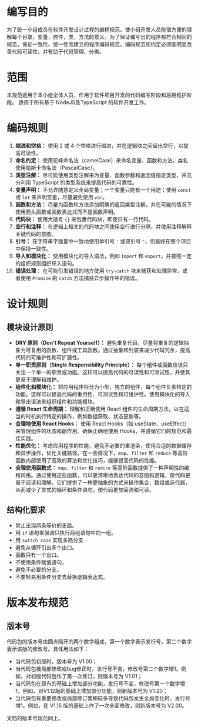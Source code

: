 # 编写目的

为了统一小组成员在软件开发设计过程的编程规范。使小组开发人员能很方便的理解每个目录，变量，控件，类，方法的意义。为了保证编写出的程序都符合相同的规范，保证一致性、统一性而建立的程序编码规范。编码规范和约定必须能明显改善代码可读性，并有助于代码管理、分类。

# 范围

本规范适用于本小组全体人员，作用于软件项目开发的代码编写阶段和后期维护阶段。
适用于所有基于 NodeJS及TypeScript 的软件开发工作。

# 编码规则

1. **缩进和空格：** 使用 2 或 4 个空格进行缩进，并在逻辑块之间留出空行，以提高可读性。
2. **命名约定：** 使用驼峰命名法（camelCase）来命名变量、函数和方法。类名使用帕斯卡命名法（PascalCase）。
3.   **类型注解：** 尽可能使用类型注解来为变量、函数参数和返回值指定类型，并充分利用 TypeScript 的类型系统来提高代码的可靠性。
4.   **变量声明：** 不允许随意定义全局变量；一个变量只能有一个用途；使用 `const` 或 `let` 来声明变量，尽量避免使用 `var`。
5.   **函数和方法：** 尽量为函数和方法添加明确的返回类型注解，并在可能的情况下使用箭头函数或函数表达式而不是函数声明。
6.   **代码块：** 使用大括号 `{}` 来包裹代码块，即使只有一行代码。
7.   **空行和注释：** 在逻辑上相关的代码块之间使用空行进行分隔，并使用注释解释关键代码的意图。
8.   **引号：** 在字符串字面量中一致地使用单引号 `'` 或双引号 `"`，但最好在整个项目中保持一致性。
9.   **导入和模块化：** 使用模块化的导入语法，例如 `import` 和 `export`，并按照一定的组织规则组织导入语句。
1.   **错误处理：** 在可能引发错误的地方使用 `try-catch` 块来捕获和处理异常，或者使用 `Promise` 的 `catch` 方法捕获异步操作中的错误。

# 设计规则

## 模块设计原则

- **DRY 原则（Don't Repeat Yourself）：** 避免重复代码，尽量将重复的逻辑抽象为可复用的函数、组件或工具函数。通过抽象和封装来减少代码冗余，提高代码的可维护性和可扩展性。
- **单一职责原则（Single Responsibility Principle）：** 每个组件或函数应该只关注一个单一的职责或功能。这样可以提高代码的可读性和可测试性，并使其更易于理解和维护。
- **组件化和模块化：** 将应用程序拆分为小型、独立的组件，每个组件负责特定的功能。这样可以提高代码的重用性、可测试性和可维护性。使用模块化的导入和导出语法来组织组件和功能模块。
- **遵循 React 生命周期：** 理解和正确使用 React 组件的生命周期方法，以在适当的时机执行特定的操作，例如数据获取、状态更新等。
- **合理地使用 React Hooks：** 使用 React Hooks（如 useState、useEffect）来管理组件的状态和副作用。确保正确地使用 Hooks，并遵循它们的规范和最佳实践。
- **性能优化：** 考虑应用程序的性能，避免不必要的重渲染，使用合适的数据缓存和异步操作，优化关键路径。在一些情况下，`map`、`filter` 和 `reduce` 等高阶函数内部使用了高效的算法和优化技巧，能够提高代码的性能。
- **合理使用函数式：** `map`、`filter` 和 `reduce` 等高阶函数提供了一种声明性的编程风格。通过使用这些函数，可以更清晰地表达代码的意图和逻辑，使代码更易于阅读和理解。它们提供了一种更抽象的方式来操作集合、数组或迭代器，从而减少了显式的循环和条件语句，使代码更加简洁和可读。

## 结构化要求

- 禁止出现两条等价的支路。
- 用 `if` 语句来强调只执行两组语句中的一组。
- 用 `switch case` 实现多路分支
- 避免从循环引出多个出口。
- 函数只有一个出口。
- 不使用条件赋值语句。
- 避免不必要的分支。
- 不要轻易用条件分支去替换逻辑表达式。

# 版本发布规范
## 版本号

代码包的版本号由圆点隔开的两个数字组成，第一个数字表示发行号，第二个数字表示该版的修改号。具体用法如下：

- 当代码包初版时，版本号为 V1.00；
- 当代码包被局部修改或bug修正时，发行号不变，修改号第二个数字增1。例如，对初版代码包作了第一次修订，则版本号为 V1.01；
- 当代码包在原有的基础上增加部分功能，发行号不变，修改号第一个数字增1，例如，对V1.12版的基础上增加部分功能，则新版本号为 V1.20；
- 当代码包有重要修改或局部修订累积较多导致代码包发生全局变化时，发行号增1。例如，在 V1.15 版的基础上作了一次全面修改，则新版本号为 V2.00。

文档的版本号规范同上。